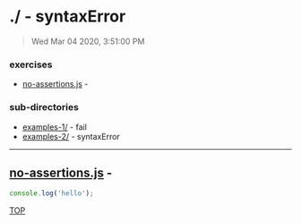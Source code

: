 # ./ - syntaxError

> Wed Mar 04 2020, 3:51:00 PM


### exercises

* [no-assertions.js](#no-assertionsjs---) - 

### sub-directories

* [examples-1/](./examples-1/REVIEW.md) - fail
* [examples-2/](./examples-2/REVIEW.md) - syntaxError

---

## [no-assertions.js](./no-assertions.js) - 

```js
console.log('hello');

```

[TOP](#readme)

